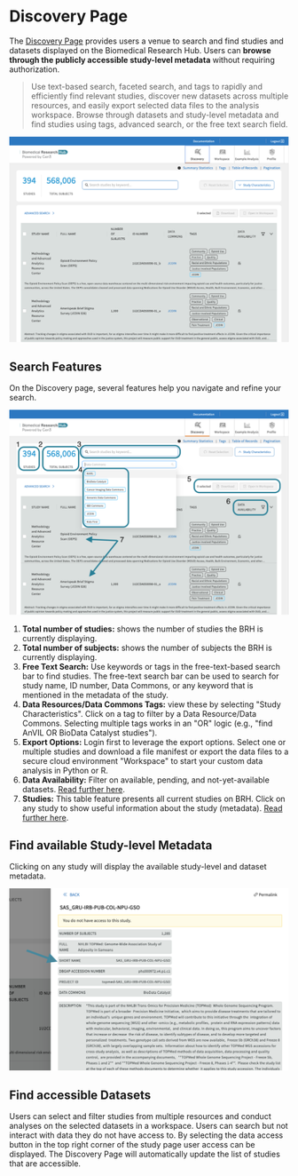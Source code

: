 # **Discovery Page**

The [Discovery Page][BRH Discovery] provides users a venue to search and find studies and datasets displayed on the Biomedical Research Hub. Users can **browse through the publicly accessible study-level metadata** without requiring authorization.

> Use text-based search, faceted search, and tags to rapidly and efficiently find relevant studies, discover new datasets across multiple resources, and easily export selected data files to the analysis workspace. Browse through datasets and study-level metadata and find studies using tags, advanced search, or the free text search field.

![The Discovery Page of the Biomedical Research Hub.][img Discover grid]

## Search Features

On the Discovery page, several features help you navigate and refine your search.

![Screenshot of discovery page, highlighting different search features][img Discovery features]

1. **Total number of studies:** shows the number of studies the BRH is currently displaying.
2. **Total number of subjects:** shows the number of subjects the BRH is currently displaying.
3. **Free Text Search:** Use keywords or tags in the free-text-based search bar to find studies. The free-text search bar can be used to search for study name, ID number, Data Commons, or any keyword that is mentioned in the metadata of the study.
4. **Data Resources/Data Commons Tags:** view these by selecting "Study Characteristics". Click on a tag to filter by a Data Resource/Data Commons. Selecting multiple tags works in an "OR" logic (e.g., "find AnVIL OR BioData Catalyst studies").
5. **Export Options:** Login first to leverage the export options. Select one or multiple studies and download a file manifest or export the data files to a secure cloud environment "Workspace" to start your custom data analysis in Python or R.
6. **Data Availability:** Filter on available, pending, and not-yet-available datasets. [Read further here][Data Availability Options].
7. **Studies:** This table feature presents all current studies on BRH. Click on any study to show useful information about the study (metadata). [Read further here][Find Study Metadata].

## Find available Study-level Metadata
Clicking on any study will display the available study-level and dataset metadata.

![Screenshot of metadata seen by clicking on study in Discovery page.][img Discovery Study page metadata]

## Find accessible Datasets

Users can select and filter studies from multiple resources and conduct analyses on the selected datasets in a workspace. Users can search but not interact with data they do not have access to. By selecting the data access button in the top right corner of the study page user access can be displayed. The Discovery Page will automatically update the list of studies that are accessible.

<!-- Links and Images -->

[img login]: ./img/brh-login.png
[img req access]: ./img/profile_login_other_commons.png
[img Discovery study page]: ./img/discovery_study_page.png
[img Yes access]: ./img/access_YES.png
[img Login other commons]: ./img/profile_login_other_commons.png
[img Discover grid]: ./img/grid_discovery_color_080322.png
[img Discovery features]: ./img/discovery_features_080322.png
[img Discovery Study page metadata]: ./img/discovery_study_page_datafiles.png
[Data Availability Options]: https://brh.data-commons.org/dashboard/Public/index.html#DataAvailabilityOptions
[Find Study Metadata]: https://brh.data-commons.org/dashboard/Public/index.html#FindStudyMetadata
[eRA]: https://era.nih.gov/
[Profile page]: https://brh.data-commons.org/identity
[BRH login]: https://brh.data-commons.org/login
[BRH Workspace]: https://brhstaging.data-commons.org/workspace
[BRH Platform]: https://brh.data-commons.org/
[BRH Discovery]: https://brh.data-commons.org/discovery
[Gen3.org]: https://gen3.org/
[img BRH logo]: ./img/brh-logo.png
[img Gen3 logo]: ./img/gen3blue.png
